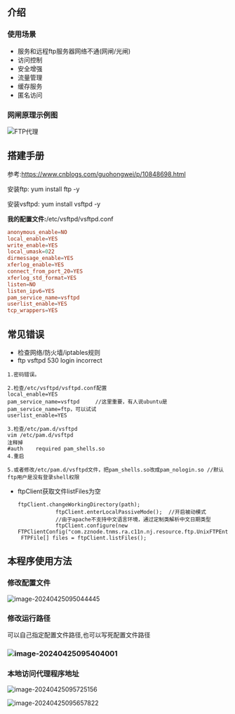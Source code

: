 ## 介绍

### 使用场景

- 服务和远程ftp服务器网络不通(网闸/光闸)
- 访问控制
- 安全增强
- 流量管理
- 缓存服务
- 匿名访问

### 网闸原理示例图

![FTP代理](https://wxy-md.oss-cn-shanghai.aliyuncs.com/FTP%E4%BB%A3%E7%90%86.png)

## 搭建手册

参考:https://www.cnblogs.com/guohongwei/p/10848698.html

安装ftp: yum install ftp -y

安装vsftpd: yum install vsftpd -y

**我的配置文件:**/etc/vsftpd/vsftpd.conf

```conf
anonymous_enable=NO
local_enable=YES
write_enable=YES
local_umask=022
dirmessage_enable=YES
xferlog_enable=YES
connect_from_port_20=YES
xferlog_std_format=YES
listen=NO
listen_ipv6=YES
pam_service_name=vsftpd
userlist_enable=YES
tcp_wrappers=YES
```

## 常见错误

- 检查网络/防火墙/iptables规则
- ftp vsftpd 530 login incorrect
```
1.密码错误。

2.检查/etc/vsftpd/vsftpd.conf配置
local_enable=YES  
pam_service_name=vsftpd     //这里重要，有人说ubuntu是pam_service_name=ftp，可以试试
userlist_enable=YES 

3.检查/etc/pam.d/vsftpd
vim /etc/pam.d/vsftpd
注释掉
#auth    required pam_shells.so
4.重启

5.或者修改/etc/pam.d/vsftpd文件，把pam_shells.so改成pam_nologin.so //默认ftp用户是没有登录shell权限
```

- ftpClient获取文件listFiles为空

  ```
  ftpClient.changeWorkingDirectory(path);  
              ftpClient.enterLocalPassiveMode();  //开启被动模式  
              //由于apache不支持中文语言环境，通过定制类解析中文日期类型  
              ftpClient.configure(new FTPClientConfig("com.zznode.tnms.ra.c11n.nj.resource.ftp.UnixFTPEntryParser"));  
   FTPFile[] files = ftpClient.listFiles();
  ```

## 本程序使用方法

### 修改配置文件

![image-20240425095044445](https://wxy-md.oss-cn-shanghai.aliyuncs.com/image-20240425095044445.png)

### 修改运行路径

可以自己指定配置文件路径,也可以写死配置文件路径

### ![image-20240425095404001](https://wxy-md.oss-cn-shanghai.aliyuncs.com/image-20240425095404001.png)

### 本地访问代理程序地址

![image-20240425095725156](https://wxy-md.oss-cn-shanghai.aliyuncs.com/image-20240425095725156.png)

![image-20240425095657822](https://wxy-md.oss-cn-shanghai.aliyuncs.com/image-20240425095657822.png)